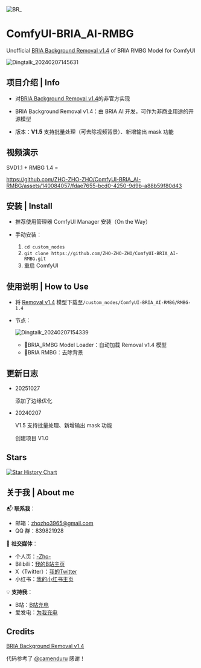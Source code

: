 
![BR_](https://github.com/ZHO-ZHO-ZHO/ComfyUI-BRIA_AI-RMBG/assets/140084057/c8167676-c347-468a-a719-aee3c4c69310)


# ComfyUI-BRIA_AI-RMBG

Unofficial [BRIA Background Removal v1.4](https://huggingface.co/briaai/RMBG-1.4) of BRIA RMBG Model for ComfyUI

![Dingtalk_20240207145631](https://github.com/ZHO-ZHO-ZHO/ComfyUI-BRIA_AI-RMBG/assets/140084057/f22fcbc4-f223-44be-bbcd-93e2e55937de)

## 项目介绍 | Info

- 对[BRIA Background Removal v1.4](https://huggingface.co/briaai/RMBG-1.4)的非官方实现

- BRIA Background Removal v1.4：由 BRIA AI 开发，可作为非商业用途的开源模型

- 版本：**V1.5** 支持批量处理（可去除视频背景）、新增输出 mask 功能

## 视频演示 

SVD1.1 + RMBG 1.4 = 

https://github.com/ZHO-ZHO-ZHO/ComfyUI-BRIA_AI-RMBG/assets/140084057/fdae7655-bcd0-4250-9d9b-a88b59f80d43



## 安装 | Install

- 推荐使用管理器 ComfyUI Manager 安装（On the Way）

- 手动安装：
    1. `cd custom_nodes`
    2. `git clone https://github.com/ZHO-ZHO-ZHO/ComfyUI-BRIA_AI-RMBG.git`
    3. 重启 ComfyUI


## 使用说明 | How to Use

- 将 [Removal v1.4](https://huggingface.co/briaai/RMBG-1.4) 模型下载至`/custom_nodes/ComfyUI-BRIA_AI-RMBG/RMBG-1.4`

- 节点：

  ![Dingtalk_20240207154339](https://github.com/ZHO-ZHO-ZHO/ComfyUI-BRIA_AI-RMBG/assets/140084057/70b9089e-81e8-4853-8564-83145f881175)

   - 🧹BRIA_RMBG Model Loader：自动加载 Removal v1.4 模型
   - 🧹BRIA RMBG：去除背景


## 更新日志

- 20251027

  添加了边缘优化

- 20240207

  V1.5 支持批量处理、新增输出 mask 功能

  创建项目 V1.0 


## Stars 

[![Star History Chart](https://api.star-history.com/svg?repos=ZHO-ZHO-ZHO/ComfyUI-BRIA_AI-RMBG&type=Date)](https://star-history.com/#ZHO-ZHO-ZHO/ComfyUI-BRIA_AI-RMBG&Date)


## 关于我 | About me

📬 **联系我**：
- 邮箱：zhozho3965@gmail.com
- QQ 群：839821928

🔗 **社交媒体**：
- 个人页：[-Zho-](https://jike.city/zho)
- Bilibili：[我的B站主页](https://space.bilibili.com/484366804)
- X（Twitter）：[我的Twitter](https://twitter.com/ZHOZHO672070)
- 小红书：[我的小红书主页](https://www.xiaohongshu.com/user/profile/63f11530000000001001e0c8?xhsshare=CopyLink&appuid=63f11530000000001001e0c8&apptime=1690528872)

💡 **支持我**：
- B站：[B站充电](https://space.bilibili.com/484366804)
- 爱发电：[为我充电](https://afdian.net/a/ZHOZHO)


## Credits

[BRIA Background Removal v1.4](https://huggingface.co/briaai/RMBG-1.4)

代码参考了 [@camenduru](https://twitter.com/camenduru) 感谢！
